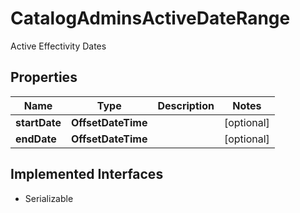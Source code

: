 

# CatalogAdminsActiveDateRange

Active Effectivity Dates

## Properties

| Name | Type | Description | Notes |
|------------ | ------------- | ------------- | -------------|
|**startDate** | **OffsetDateTime** |  |  [optional] |
|**endDate** | **OffsetDateTime** |  |  [optional] |


## Implemented Interfaces

* Serializable


